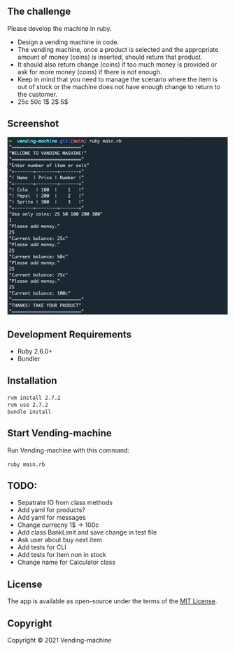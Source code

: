 
## The challenge

Please develop the machine in ruby.

- Design a vending machine in code. 
- The vending machine, once a product is selected and the appropriate amount of money (coins) is inserted, should return that product. 
- It should also return change (coins) if too much money is provided or ask for more money (coins) if there is not enough. 
- Keep in mind that you need to manage the scenario where the item is out of stock or the machine does not have enough change to return to the customer. 
- 25c 50c 1$ 2$ 5$

## Screenshot

<p><img src="public/github/screenshot.png" style="width: 700px"/></p>

## Development Requirements

  * Ruby 2.6.0+
  * Bundler

## Installation

```
rvm install 2.7.2
rvm use 2.7.2
bundle install
```

## Start Vending-machine

Run Vending-machine with this command:

 ` ruby main.rb `

## TODO:
- Sepatrate IO from class methods
- Add yaml for products?
- Add yaml for messages
- Change currecny 1$ -> 100c
- Add class BankLimit and save change in test file
- Ask user about buy next item
- Add tests for CLI
- Add tests for Item non in stock 
- Change name for Calculator class
## License

The app is available as open-source under the terms of the [MIT License](http://opensource.org/licenses/MIT).

## Copyright

Copyright © 2021 Vending-machine


